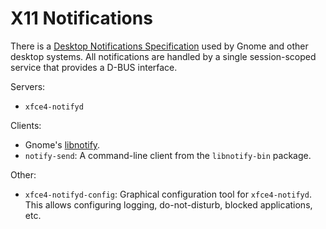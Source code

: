 X11 Notifications
=================

There is a [Desktop Notifications Specification][spec] used by Gnome
and other desktop systems. All notifications are handled by a single
session-scoped service that provides a D-BUS interface.

Servers:
* `xfce4-notifyd`

Clients:
* Gnome's [libnotify].
* `notify-send`: A command-line client from the `libnotify-bin` package.

Other:
* `xfce4-notifyd-config`: Graphical configuration tool for `xfce4-notifyd`.
  This allows configuring logging, do-not-disturb, blocked applications, etc.



[spec]: https://developer.gnome.org/notification-spec/
[libnotify]: https://developer.gnome.org/platform-overview/stable/tech-notify.html.en

